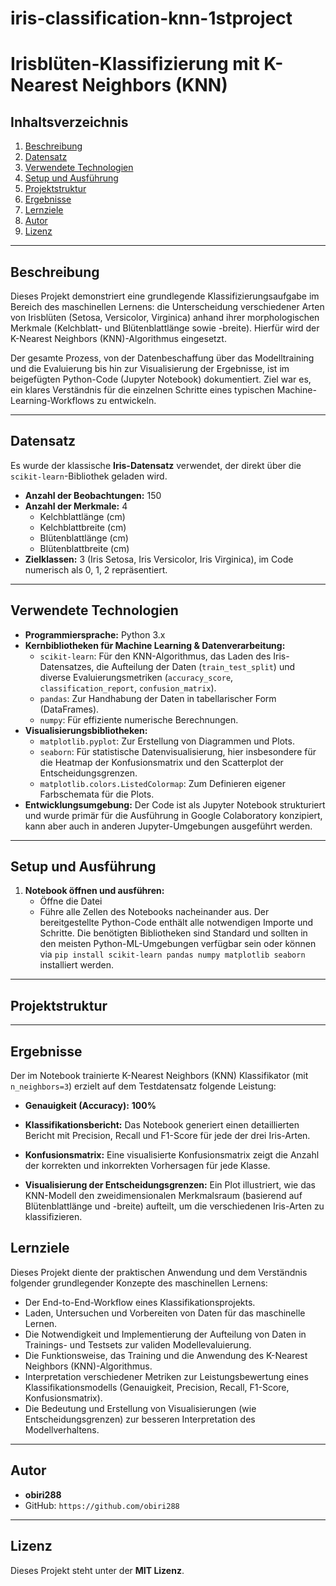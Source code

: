 # iris-classification-knn-1stproject
# Irisblüten-Klassifizierung mit K-Nearest Neighbors (KNN)

## Inhaltsverzeichnis
1.  [Beschreibung](#beschreibung)
2.  [Datensatz](#datensatz)
3.  [Verwendete Technologien](#verwendete-technologien)
4.  [Setup und Ausführung](#setup-und-ausführung)
5.  [Projektstruktur](#projektstruktur)
6.  [Ergebnisse](#ergebnisse)
7.  [Lernziele](#lernziele)
8.  [Autor](#autor)
9.  [Lizenz](#lizenz)

---

## Beschreibung

Dieses Projekt demonstriert eine grundlegende Klassifizierungsaufgabe im Bereich des maschinellen Lernens: die Unterscheidung verschiedener Arten von Irisblüten (Setosa, Versicolor, Virginica) anhand ihrer morphologischen Merkmale (Kelchblatt- und Blütenblattlänge sowie -breite). Hierfür wird der K-Nearest Neighbors (KNN)-Algorithmus eingesetzt.

Der gesamte Prozess, von der Datenbeschaffung über das Modelltraining und die Evaluierung bis hin zur Visualisierung der Ergebnisse, ist im beigefügten Python-Code (Jupyter Notebook) dokumentiert. Ziel war es, ein klares Verständnis für die einzelnen Schritte eines typischen Machine-Learning-Workflows zu entwickeln.

---

## Datensatz

Es wurde der klassische **Iris-Datensatz** verwendet, der direkt über die `scikit-learn`-Bibliothek geladen wird.
* **Anzahl der Beobachtungen:** 150
* **Anzahl der Merkmale:** 4
    * Kelchblattlänge (cm)
    * Kelchblattbreite (cm)
    * Blütenblattlänge (cm)
    * Blütenblattbreite (cm)
* **Zielklassen:** 3 (Iris Setosa, Iris Versicolor, Iris Virginica), im Code numerisch als 0, 1, 2 repräsentiert.

---

## Verwendete Technologien

* **Programmiersprache:** Python 3.x
* **Kernbibliotheken für Machine Learning & Datenverarbeitung:**
    * `scikit-learn`: Für den KNN-Algorithmus, das Laden des Iris-Datensatzes, die Aufteilung der Daten (`train_test_split`) und diverse Evaluierungsmetriken (`accuracy_score`, `classification_report`, `confusion_matrix`).
    * `pandas`: Zur Handhabung der Daten in tabellarischer Form (DataFrames).
    * `numpy`: Für effiziente numerische Berechnungen.
* **Visualisierungsbibliotheken:**
    * `matplotlib.pyplot`: Zur Erstellung von Diagrammen und Plots.
    * `seaborn`: Für statistische Datenvisualisierung, hier insbesondere für die Heatmap der Konfusionsmatrix und den Scatterplot der Entscheidungsgrenzen.
    * `matplotlib.colors.ListedColormap`: Zum Definieren eigener Farbschemata für die Plots.
* **Entwicklungsumgebung:** Der Code ist als Jupyter Notebook strukturiert und wurde primär für die Ausführung in Google Colaboratory konzipiert, kann aber auch in anderen Jupyter-Umgebungen ausgeführt werden.

---

## Setup und Ausführung


1.  **Notebook öffnen und ausführen:**
    * Öffne die Datei 
    * Führe alle Zellen des Notebooks nacheinander aus. Der bereitgestellte Python-Code enthält alle notwendigen Importe und Schritte. Die benötigten Bibliotheken sind Standard und sollten in den meisten Python-ML-Umgebungen verfügbar sein oder können via `pip install scikit-learn pandas numpy matplotlib seaborn` installiert werden.



---

## Projektstruktur

---

## Ergebnisse

Der im Notebook trainierte K-Nearest Neighbors (KNN) Klassifikator (mit `n_neighbors=3`) erzielt auf dem Testdatensatz folgende Leistung:

* **Genauigkeit (Accuracy):** **100%**


* **Klassifikationsbericht:** Das Notebook generiert einen detaillierten Bericht mit Precision, Recall und F1-Score für jede der drei Iris-Arten.
* **Konfusionsmatrix:** Eine visualisierte Konfusionsmatrix zeigt die Anzahl der korrekten und inkorrekten Vorhersagen für jede Klasse.
* **Visualisierung der Entscheidungsgrenzen:** Ein Plot illustriert, wie das KNN-Modell den zweidimensionalen Merkmalsraum (basierend auf Blütenblattlänge und -breite) aufteilt, um die verschiedenen Iris-Arten zu klassifizieren.


## Lernziele

Dieses Projekt diente der praktischen Anwendung und dem Verständnis folgender grundlegender Konzepte des maschinellen Lernens:
* Der End-to-End-Workflow eines Klassifikationsprojekts.
* Laden, Untersuchen und Vorbereiten von Daten für das maschinelle Lernen.
* Die Notwendigkeit und Implementierung der Aufteilung von Daten in Trainings- und Testsets zur validen Modellevaluierung.
* Die Funktionsweise, das Training und die Anwendung des K-Nearest Neighbors (KNN)-Algorithmus.
* Interpretation verschiedener Metriken zur Leistungsbewertung eines Klassifikationsmodells (Genauigkeit, Precision, Recall, F1-Score, Konfusionsmatrix).
* Die Bedeutung und Erstellung von Visualisierungen (wie Entscheidungsgrenzen) zur besseren Interpretation des Modellverhaltens.

---

## Autor

* **obiri288**
* GitHub: `https://github.com/obiri288`


---

## Lizenz

Dieses Projekt steht unter der **MIT Lizenz**.


